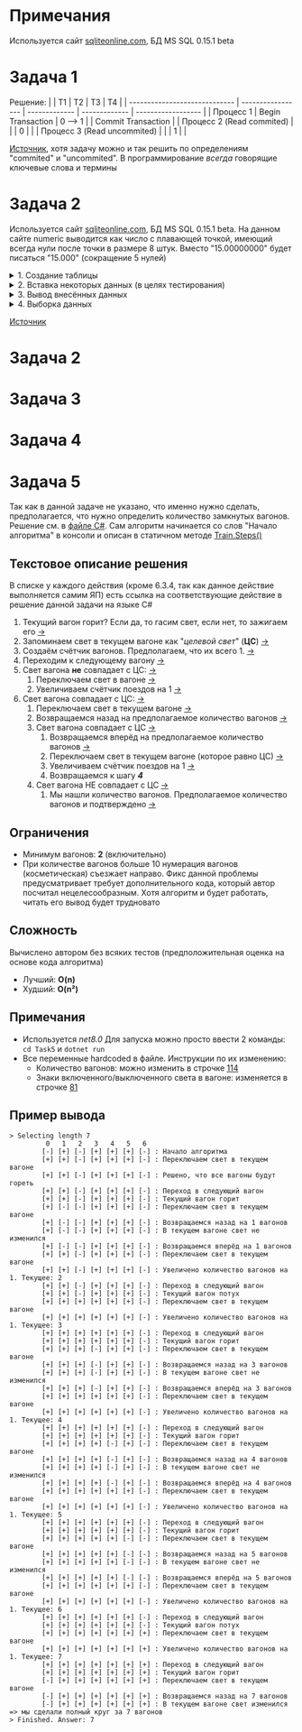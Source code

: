 # Примечания
Используется сайт [sqliteonline.com](https://sqliteonline.com/), БД MS SQL 0.15.1 beta

# Задача 1
Решение:
|                               |         T1        | T2            | T3            | T4                 |
| ----------------------------- | ----------------- | ------------- | ------------- | ------------------ |
| Процесс 1                     | Begin Transaction |    0 --> 1    |               | Commit Transaction |
| Процесс 2 (Read commited)     |                   |               |        0      |                    |
| Процесс 3 (Read uncommited)   |                   |               |        1      |                    |

[Источник](https://habr.com/ru/articles/469415/), хотя задачу можно и так решить по определениям "commited" и "uncommited". В программирование _всегда_ говорящие ключевые слова и термины 

# Задача 2
Используется сайт [sqliteonline.com](https://sqliteonline.com/), БД MS SQL 0.15.1 beta. На данном сайте numeric выводится как число с плавающей точкой, имеющий всегда нули после точки в размере 8 штук. Вместо "15.00000000" будет писаться "15.000" (сокращение 5 нулей)
<details>
  <summary>1. Создание таблицы</summary>

  ```SQL
  CREATE TABLE dbo.tblClosePrice (
    -- Дата на которую берётся цена
    PriceDate DATE NOT NULL
    -- ИД актива
    , PriceAssetId INT NOT NULL
    -- Цена закрытия
    , ClosePrice NUMERIC (19, 8) NOT NULL
    , CONSTRAINT PK_tblClosePrice PRIMARY KEY CLUSTERED (PriceAssetId, PriceDate)
  );
  ```
</details>

<details>
  <summary>2. Вставка некоторых данных (в целях тестирования)</summary>

  ```SQL
  INSERT
	INTO dbo.tblClosePrice
    VALUES
    	  ('20210618 10:54:29 AM', 1, 15) 
        , ('20210719 11:14:03 AM', 5, 16)
        , ('20210728 9:34:04 PM', 5, 17)
        , ('20220618 10:04:19 AM', 1, 18)
  ```
</details>

<details>
  <summary>3. Вывод внесённых данных</summary>

  ```SQL
  SELECT * FROM dbo.tblClosePrice
  ```
  **Вывод:**
  | PriceDate  | PriceAssetId | ClosePrice |
  | ---------- | ------------ | ---------- |
  | 2021-06-18 |       1      |   15.000   |
  | 2022-06-18 |       1      |   18.000   |
  | 2021-07-19 |       5      |   16.000   |
  | 2021-07-28 |       5      |   17.000   |
</details>

<details>
  <summary>4. Выборка данных</summary>

  ```SQL
  SELECT DATEPART(month, PriceDate) AS month, MAX(ClosePrice) as max, MIN(ClosePrice) as min
  FROM dbo.tblClosePrice
  GROUP BY DATEPART(month, PriceDate)
  ```
  **Вывод:**
  | month  |    min    |    max    |
  | ------ | --------- | --------- |
  |    6   |  15.000   |  18.000   |
  |    7   |  16.000   |  17.000   |
</details>

[Источник](https://www.geeksforgeeks.org/how-to-group-by-day-date-hour-month-or-year-in-sql-server/)

# Задача 2


# Задача 3

# Задача 4

# Задача 5
Так как в данной задаче не указано, что именно нужно сделать, предполагается, что нужно определить количество замкнутых вагонов. Решение см. в [файле C#](Task5/Program.cs). Сам алгоритм начинается со слов "Начало алгоритма" в консоли и описан в статичном методе [Train.Steps()](Task5/Program.cs#L20)

## Текстовое описание решения
В списке у каждого действия (кроме 6.3.4, так как данное действие выполняется самим ЯП) есть ссылка на соответствующие действие в решение данной задачи на языке C#
1. Текущий вагон горит? Если да, то гасим свет, если нет, то зажигаем его [→](Task5/Program.cs#L26)
2. Запоминаем свет в текущем вагоне как "_целевой свет_" (**ЦС**) [→](Task5/Program.cs#L28)
3. Создаём счётчик вагонов. Предполагаем, что их всего 1. [→](Task5/Program.cs#L30)
4. Переходим к следующему вагону [→](Task5/Program.cs#L32)
5. Свет вагона **не** совпадает с ЦС: [→](Task5/Program.cs#L35)
   1. Переключаем свет в вагоне [→](Task5/Program.cs#L36)
   2. Увеличиваем счётчик поездов на 1 [→](Task5/Program.cs#L38)
6. Свет вагона совпадает с ЦС: [→](Task5/Program.cs#L40)
   1. Переключаем свет в текущем вагоне [→](Task5/Program.cs#L41)
   2. Возвращаемся назад на предполагаемое количество вагонов [→](Task5/Program.cs#L43)
   3. Свет вагона совпадает с ЦС [→](Task5/Program.cs#L45)
      1. Возвращаемся вперёд на предполагаемое количество вагонов [→](Task5/Program.cs#L47)
      2. Переключаем свет в текущем вагоне (которое равно ЦС) [→](Task5/Program.cs#L49)
      3. Увеличиваем счётчик поездов на 1 [→](Task5/Program.cs#L51)
      4. Возвращаемся к шагу _**4**_
   4. Свет вагона НЕ совпадает с ЦС [→](Task5/Program.cs#L53)
      1. Мы нашли количество вагонов. Предполагаемое количество вагонов и подтверждено [→](Task5/Program.cs#L56)

## Ограничения
- Минимум вагонов: **2** (включительно)
- При количестве вагонов больше 10 нумерация вагонов (косметическая) съезжает направо. Фикс данной проблемы предусматривает требует дополнительного кода, который автор посчитал нецелесообразным. Хотя алгоритм и будет работать, читать его вывод будет трудновато
## Сложность
Вычислено автором без всяких тестов (предположительная оценка на основе кода алгоритма)
- Лучший: **O(n)**
- Худший: **O(n²)**

## Примечания
- Используется _net8.0_ Для запуска можно просто ввести 2 команды: `cd Task5` и `dotnet run`
- Все переменные hardcoded в файле. Инструкции по их изменению:
  - Количество вагонов: можно изменить в строчке [114](Task5/Program.cs#L114)
  - Знаки включенного/выключенного света в вагоне: изменяется в строчке [81](Task5/Program.cs#L81)
## Пример вывода

```text
> Selecting length 7
         0   1   2   3   4   5   6
        [-] [+] [-] [+] [+] [+] [-] : Начало алгоритма
        [+] [+] [-] [+] [+] [+] [-] : Переключаем свет в текущем вагоне
        [+] [+] [-] [+] [+] [+] [-] : Решено, что все вагоны будут гореть
        [+] [+] [-] [+] [+] [+] [-] : Переход в следующий вагон
        [+] [+] [-] [+] [+] [+] [-] : Текущий вагон горит
        [+] [-] [-] [+] [+] [+] [-] : Переключаем свет в текущем вагоне
        [+] [-] [-] [+] [+] [+] [-] : Возвращаемся назад на 1 вагонов
        [+] [-] [-] [+] [+] [+] [-] : В текущем вагоне свет не изменился
        [+] [-] [-] [+] [+] [+] [-] : Возвращаемся вперёд на 1 вагонов
        [+] [+] [-] [+] [+] [+] [-] : Переключаем свет в текущем вагоне
        [+] [+] [-] [+] [+] [+] [-] : Увеличено количество вагонов на 1. Текущее: 2
        [+] [+] [-] [+] [+] [+] [-] : Переход в следующий вагон
        [+] [+] [-] [+] [+] [+] [-] : Текущий вагон потух
        [+] [+] [+] [+] [+] [+] [-] : Переключаем свет в текущем вагоне
        [+] [+] [+] [+] [+] [+] [-] : Увеличено количество вагонов на 1. Текущее: 3
        [+] [+] [+] [+] [+] [+] [-] : Переход в следующий вагон
        [+] [+] [+] [+] [+] [+] [-] : Текущий вагон горит
        [+] [+] [+] [-] [+] [+] [-] : Переключаем свет в текущем вагоне
        [+] [+] [+] [-] [+] [+] [-] : Возвращаемся назад на 3 вагонов
        [+] [+] [+] [-] [+] [+] [-] : В текущем вагоне свет не изменился
        [+] [+] [+] [-] [+] [+] [-] : Возвращаемся вперёд на 3 вагонов
        [+] [+] [+] [+] [+] [+] [-] : Переключаем свет в текущем вагоне
        [+] [+] [+] [+] [+] [+] [-] : Увеличено количество вагонов на 1. Текущее: 4
        [+] [+] [+] [+] [+] [+] [-] : Переход в следующий вагон
        [+] [+] [+] [+] [+] [+] [-] : Текущий вагон горит
        [+] [+] [+] [+] [-] [+] [-] : Переключаем свет в текущем вагоне
        [+] [+] [+] [+] [-] [+] [-] : Возвращаемся назад на 4 вагонов
        [+] [+] [+] [+] [-] [+] [-] : В текущем вагоне свет не изменился
        [+] [+] [+] [+] [-] [+] [-] : Возвращаемся вперёд на 4 вагонов
        [+] [+] [+] [+] [+] [+] [-] : Переключаем свет в текущем вагоне
        [+] [+] [+] [+] [+] [+] [-] : Увеличено количество вагонов на 1. Текущее: 5
        [+] [+] [+] [+] [+] [+] [-] : Переход в следующий вагон
        [+] [+] [+] [+] [+] [+] [-] : Текущий вагон горит
        [+] [+] [+] [+] [+] [-] [-] : Переключаем свет в текущем вагоне
        [+] [+] [+] [+] [+] [-] [-] : Возвращаемся назад на 5 вагонов
        [+] [+] [+] [+] [+] [-] [-] : В текущем вагоне свет не изменился
        [+] [+] [+] [+] [+] [-] [-] : Возвращаемся вперёд на 5 вагонов
        [+] [+] [+] [+] [+] [+] [-] : Переключаем свет в текущем вагоне
        [+] [+] [+] [+] [+] [+] [-] : Увеличено количество вагонов на 1. Текущее: 6
        [+] [+] [+] [+] [+] [+] [-] : Переход в следующий вагон
        [+] [+] [+] [+] [+] [+] [-] : Текущий вагон потух
        [+] [+] [+] [+] [+] [+] [+] : Переключаем свет в текущем вагоне
        [+] [+] [+] [+] [+] [+] [+] : Увеличено количество вагонов на 1. Текущее: 7
        [+] [+] [+] [+] [+] [+] [+] : Переход в следующий вагон
        [+] [+] [+] [+] [+] [+] [+] : Текущий вагон горит
        [-] [+] [+] [+] [+] [+] [+] : Переключаем свет в текущем вагоне
        [-] [+] [+] [+] [+] [+] [+] : Возвращаемся назад на 7 вагонов
        [-] [+] [+] [+] [+] [+] [+] : В текущем вагоне свет изменился => мы сделали полный круг за 7 вагонов
> Finished. Answer: 7
```
